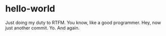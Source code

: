 # hello-world
Just doing my duty to RTFM. You know, like a good programmer.
Hey, now just another commit. Yo. And again.
